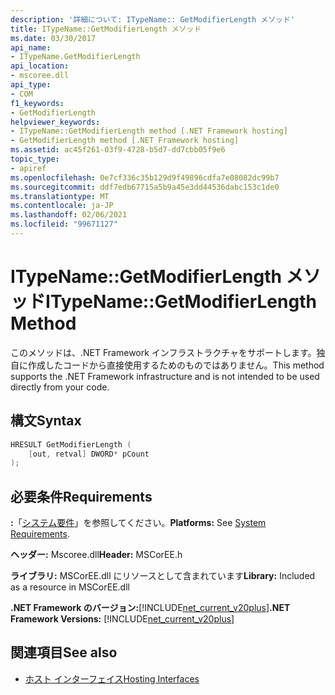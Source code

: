 ```yaml
---
description: '詳細について: ITypeName:: GetModifierLength メソッド'
title: ITypeName::GetModifierLength メソッド
ms.date: 03/30/2017
api_name:
- ITypeName.GetModifierLength
api_location:
- mscoree.dll
api_type:
- COM
f1_keywords:
- GetModifierLength
helpviewer_keywords:
- ITypeName::GetModifierLength method [.NET Framework hosting]
- GetModifierLength method [.NET Framework hosting]
ms.assetid: ac45f261-03f9-4728-b5d7-dd7cbb05f9e6
topic_type:
- apiref
ms.openlocfilehash: 0e7cf336c35b129d9f49896cdfa7e08082dc99b7
ms.sourcegitcommit: ddf7edb67715a5b9a45e3dd44536dabc153c1de0
ms.translationtype: MT
ms.contentlocale: ja-JP
ms.lasthandoff: 02/06/2021
ms.locfileid: "99671127"
---
```

# <a name="itypenamegetmodifierlength-method"></a><span data-ttu-id="668c1-103">ITypeName::GetModifierLength メソッド</span><span class="sxs-lookup"><span data-stu-id="668c1-103">ITypeName::GetModifierLength Method</span></span>

<span data-ttu-id="668c1-104">このメソッドは、.NET Framework インフラストラクチャをサポートします。独自に作成したコードから直接使用するためのものではありません。</span><span class="sxs-lookup"><span data-stu-id="668c1-104">This method supports the .NET Framework infrastructure and is not intended to be used directly from your code.</span></span>  
  
## <a name="syntax"></a><span data-ttu-id="668c1-105">構文</span><span class="sxs-lookup"><span data-stu-id="668c1-105">Syntax</span></span>  
  
```cpp  
HRESULT GetModifierLength (  
    [out, retval] DWORD* pCount  
);  
```  
  
## <a name="requirements"></a><span data-ttu-id="668c1-106">必要条件</span><span class="sxs-lookup"><span data-stu-id="668c1-106">Requirements</span></span>  

 <span data-ttu-id="668c1-107">**:**「[システム要件](../../get-started/system-requirements.md)」を参照してください。</span><span class="sxs-lookup"><span data-stu-id="668c1-107">**Platforms:** See [System Requirements](../../get-started/system-requirements.md).</span></span>  
  
 <span data-ttu-id="668c1-108">**ヘッダー:** Mscoree.dll</span><span class="sxs-lookup"><span data-stu-id="668c1-108">**Header:** MSCorEE.h</span></span>  
  
 <span data-ttu-id="668c1-109">**ライブラリ:** MSCorEE.dll にリソースとして含まれています</span><span class="sxs-lookup"><span data-stu-id="668c1-109">**Library:** Included as a resource in MSCorEE.dll</span></span>  
  
 <span data-ttu-id="668c1-110">**.NET Framework のバージョン:**[!INCLUDE[net_current_v20plus](../../../../includes/net-current-v20plus-md.md)]</span><span class="sxs-lookup"><span data-stu-id="668c1-110">**.NET Framework Versions:** [!INCLUDE[net_current_v20plus](../../../../includes/net-current-v20plus-md.md)]</span></span>  
  
## <a name="see-also"></a><span data-ttu-id="668c1-111">関連項目</span><span class="sxs-lookup"><span data-stu-id="668c1-111">See also</span></span>

- [<span data-ttu-id="668c1-112">ホスト インターフェイス</span><span class="sxs-lookup"><span data-stu-id="668c1-112">Hosting Interfaces</span></span>](hosting-interfaces.md)
